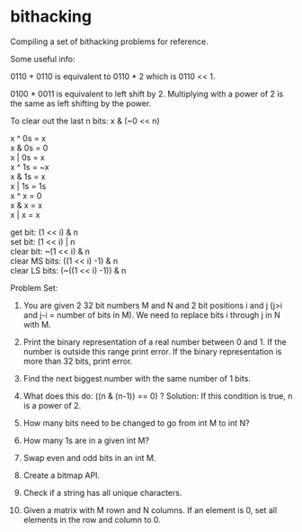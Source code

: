 # bithacking
Compiling a set of bithacking problems for reference.  

Some useful info:  

0110 + 0110 is equivalent to 0110 * 2 which is 0110 << 1.  

0100 * 0011 is equivalent to left shift by 2. Multiplying with a power of 2 is the same as left shifting by the power.  

To clear out the last n bits: x & (~0 << n)  
  
x ^ 0s = x  
x & 0s = 0  
x | 0s = x  
x ^ 1s = ~x  
x & 1s = x  
x | 1s = 1s  
x ^ x = 0  
x & x = x  
x | x = x  
  
get bit: (1 << i) & n  
set bit: (1 << i) | n  
clear bit: ~(1 << i) & n  
clear MS bits: ((1 << i) -1) & n  
clear LS bits:  (~((1 << i) -1)) & n 

Problem Set:  

1. You are given 2 32 bit numbers M and N and 2 bit positions i and j (j>i and j-i = number of bits in M). We need to replace bits i through j in N with M.  

2. Print the binary representation of a real number between 0 and 1. If the number is outside this range print error. If the binary representation is more than 32 bits, print error.  

3. Find the next biggest number with the same number of 1 bits.  

4. What does this do: ((n & (n-1)) == 0) ? Solution: If this condition is true, n is a power of 2.
  
5. How many bits need to be changed to go from int M to int N?

6. How many 1s are in a given int M?

7. Swap even and odd bits in an int M.  

8. Create a bitmap API.

9. Check if a string has all unique characters.  

10. Given a matrix with M rown and N columns. If an element is 0, set all elements in the row and column to 0.
